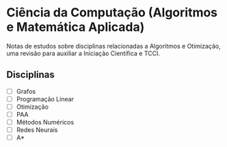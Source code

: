 # Ciência da Computação (Algoritmos e Matemática Aplicada)
Notas de estudos sobre disciplinas relacionadas a Algoritmos e Otimização, uma revisão para auxiliar a Iniciação Científica e TCCI.
## Disciplinas
- [ ] Grafos
- [ ] Programação Linear
- [ ] Otimização
- [ ] PAA
- [ ] Métodos Numéricos
- [ ] Redes Neurais
- [ ] A*
